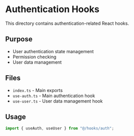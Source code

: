 # Authentication Hooks

This directory contains authentication-related React hooks.

## Purpose

- User authentication state management
- Permission checking
- User data management

## Files

- `index.ts` - Main exports
- `use-auth.ts` - Main authentication hook
- `use-user.ts` - User data management hook

## Usage

```typescript
import { useAuth, useUser } from "@/hooks/auth";
```
